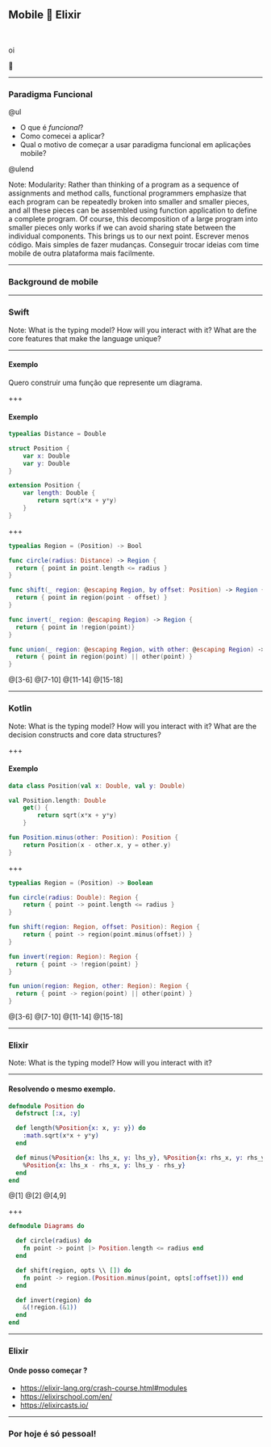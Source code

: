 ## Mobile 🤯 Elixir

<br>

oi
<br>

👋

---

### Paradigma Funcional

@ul

- O que é _funcional_?
- Como comecei a aplicar?
- Qual o motivo de começar a usar paradigma funcional em aplicações mobile?

@ulend

Note:
Modularity: Rather than thinking of a program as a sequence of assignments and method calls, functional programmers emphasize that each program can be repeatedly broken into smaller and smaller pieces, and all these pieces can be assembled using function application to define a complete program. Of course, this decomposition of a large program into smaller pieces only works if we can avoid sharing state between the individual components. This brings us to our next point.
Escrever menos código.
Mais simples de fazer mudanças.
Conseguir trocar ideias com time mobile de outra plataforma mais facilmente.

---

### Background de mobile

---

### Swift

Note: What is the typing model?
How will you interact with it?
What are the core features that make the language unique?

---

#### Exemplo

Quero construir uma função que represente um diagrama.

+++

#### Exemplo

```swift
typealias Distance = Double

struct Position {
    var x: Double
    var y: Double
}

extension Position {
    var length: Double {
        return sqrt(x*x + y*y)
    }
}
```

+++

```swift zoom-01
typealias Region = (Position) -> Bool

func circle(radius: Distance) -> Region {
  return { point in point.length <= radius }
}

func shift(_ region: @escaping Region, by offset: Position) -> Region {
  return { point in region(point - offset) }
}

func invert(_ region: @escaping Region) -> Region {
  return { point in !region(point)}
}

func union(_ region: @escaping Region, with other: @escaping Region) -> Region {
  return { point in region(point) || other(point) }
}
```

@[3-6]
@[7-10]
@[11-14]
@[15-18]

---

### Kotlin

Note: What is the typing model?
How will you interact with it?
What are the decision constructs and core data structures?

+++

#### Exemplo

```kotlin
data class Position(val x: Double, val y: Double)

val Position.length: Double
	get() {
        return sqrt(x*x + y*y)
    }

fun Position.minus(other: Position): Position {
    return Position(x - other.x, y = other.y)
}
```

+++

```kotlin
typealias Region = (Position) -> Boolean

fun circle(radius: Double): Region {
    return { point -> point.length <= radius }
}

fun shift(region: Region, offset: Position): Region {
    return { point -> region(point.minus(offset)) }
}

fun invert(region: Region): Region {
  return { point -> !region(point) }
}

fun union(region: Region, other: Region): Region {
  return { point -> region(point) || other(point) }
}
```

@[3-6]
@[7-10]
@[11-14]
@[15-18]

---

### Elixir

Note: What is the typing model?
How will you interact with it?

---

#### Resolvendo o mesmo exemplo.

```elixir
defmodule Position do
  defstruct [:x, :y]

  def length(%Position{x: x, y: y}) do
    :math.sqrt(x*x + y*y)
  end

  def minus(%Position{x: lhs_x, y: lhs_y}, %Position{x: rhs_x, y: rhs_y}) do
    %Position{x: lhs_x - rhs_x, y: lhs_y - rhs_y}
  end
end
```

@[1]
@[2]
@[4,9]

+++

```elixir
defmodule Diagrams do

  def circle(radius) do
    fn point -> point |> Position.length <= radius end
  end

  def shift(region, opts \\ []) do
    fn point -> region.(Position.minus(point, opts[:offset])) end
  end

  def invert(region) do
    &(!region.(&1))
  end
end
```

---

### Elixir

#### Onde posso começar ?

- https://elixir-lang.org/crash-course.html#modules
- https://elixirschool.com/en/
- https://elixircasts.io/

---

### Por hoje é só pessoal!
